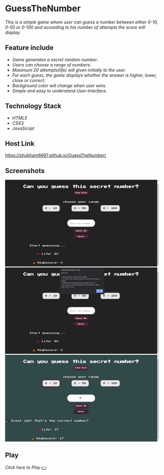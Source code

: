 # GuessTheNumber

*This is a simple game where user can guess a number between either 0-10, 0-50 or 0-100 and acoording to his number of attempts the score will display.* 

## Feature include

* *Game generates a secret random number*.
* *Users can choose a range of numbers*.
* *Maximum 20 attempts(life) will given initially to the user*.
* *For each guess, the game displays whether the answer is higher, lower, close or correct*.
* *Background color will change when user wins.*
* *Simple and easy to understand User-Interface*.


## Technology Stack
* *HTML5*
* *CSS3*
* *JavaScript*


## Host Link
https://shubham6697.github.io/GuessTheNumber/

## Screenshots
<img src="https://github.com/Shubham6697/GuessTheNumber/blob/3b943a8b749d1de3bd419345c6ac438ef32631d0/Screenshot/1.png"/>
<img src="https://github.com/Shubham6697/GuessTheNumber/blob/3b943a8b749d1de3bd419345c6ac438ef32631d0/Screenshot/2.png"/>
<img src="https://github.com/Shubham6697/GuessTheNumber/blob/3b943a8b749d1de3bd419345c6ac438ef32631d0/Screenshot/3.png"/>


## Play
*Click here to Play* <a href = "https://shubham6697.github.io/GuessTheNumber/"> 👉<a/>
